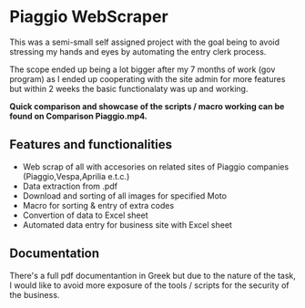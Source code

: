 # Piaggio WebScraper

This was a semi-small self assigned project with the goal being to avoid stressing my hands and eyes by automating the entry clerk process.

The scope ended up being a lot bigger after my 7 months of work (gov program) as I ended up cooperating with the site admin for more features but within 2 weeks the basic functionalaty was up and working.

**Quick comparison and showcase of the scripts / macro working can be found on Comparison Piaggio.mp4.**

## Features and functionalities

* Web scrap of all with accesories on related sites of Piaggio companies (Piaggio,Vespa,Aprilia e.t.c.)
* Data extraction from .pdf
* Download and sorting of all images for specified Moto
* Macro for sorting & entry of extra codes
* Convertion of data to Excel sheet
* Automated data entry for business site with Excel sheet

## Documentation

There's a full pdf documentantion in Greek but due to the nature of the task, I would like to avoid more exposure of the tools / scripts for the security of the business.
